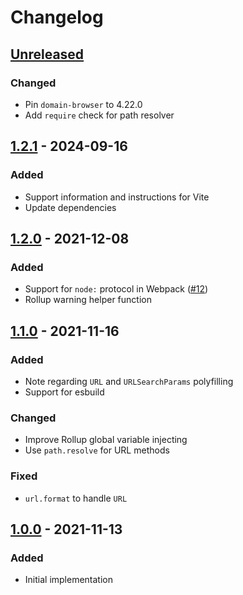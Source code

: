# Changelog

## [Unreleased][]

### Changed

-   Pin `domain-browser` to 4.22.0
-   Add `require` check for path resolver

## [1.2.1][] - 2024-09-16

### Added

-   Support information and instructions for Vite
-   Update dependencies

## [1.2.0][] - 2021-12-08

### Added

-   Support for `node:` protocol in Webpack
    ([#12](https://github.com/niksy/node-stdlib-browser/))
-   Rollup warning helper function

## [1.1.0][] - 2021-11-16

### Added

-   Note regarding `URL` and `URLSearchParams` polyfilling
-   Support for esbuild

### Changed

-   Improve Rollup global variable injecting
-   Use `path.resolve` for URL methods

### Fixed

-   `url.format` to handle `URL`

## [1.0.0][] - 2021-11-13

### Added

-   Initial implementation

[1.0.0]: https://github.com/niksy/node-stdlib-browser/tree/v1.0.0
[1.1.0]: https://github.com/niksy/node-stdlib-browser/tree/v1.1.0
[1.2.0]: https://github.com/niksy/node-stdlib-browser/tree/v1.2.0
[Unreleased]: https://github.com/niksy/node-stdlib-browser/compare/v1.2.1...HEAD
[1.2.1]: https://github.com/niksy/node-stdlib-browser/tree/v1.2.1
